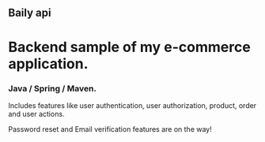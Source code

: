 ## Baily api

# Backend sample of my e-commerce application.

### Java / Spring / Maven.

Includes features like user authentication, user authorization, product, order and user actions.

Password reset and Email verification features are on the way!
